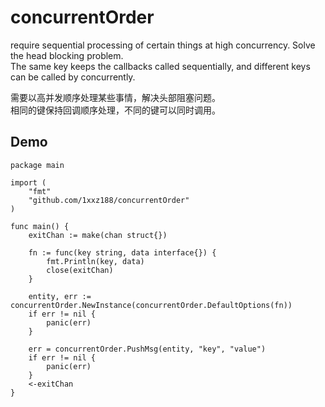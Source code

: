 # concurrentOrder
require sequential processing of certain things at high concurrency. Solve the head blocking problem.<br>
The same key keeps the callbacks called sequentially, and different keys can be called by concurrently.<br>

需要以高并发顺序处理某些事情，解决头部阻塞问题。<br>
相同的键保持回调顺序处理，不同的键可以同时调用。<br>

## Demo
```
package main

import (
	"fmt"
	"github.com/1xxz188/concurrentOrder"
)

func main() {
	exitChan := make(chan struct{})

	fn := func(key string, data interface{}) {
		fmt.Println(key, data)
		close(exitChan)
	}

	entity, err := concurrentOrder.NewInstance(concurrentOrder.DefaultOptions(fn))
	if err != nil {
		panic(err)
	}

	err = concurrentOrder.PushMsg(entity, "key", "value")
	if err != nil {
		panic(err)
	}
	<-exitChan
}
```
